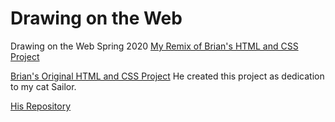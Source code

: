 # Drawing on the Web
 Drawing on the Web Spring 2020
 [My Remix of Brian's HTML and CSS Project](http://i6.cims.nyu.edu/~ayt239/drawing/HTMLCSSREMIX/index.html) 
 
 
 [Brian's Original HTML and CSS Project](http://i6.cims.nyu.edu/~bch305/drawing/HTMLCSS/index.html) He created this project as dedication to my cat Sailor.
 
 
 [His Repository](https://github.com/bhsieh74/HTMLCSS)
